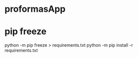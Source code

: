 # proformasApp

# pip freeze
python -m pip freeze > requirements.txt
python -m pip install -r requirements.txt